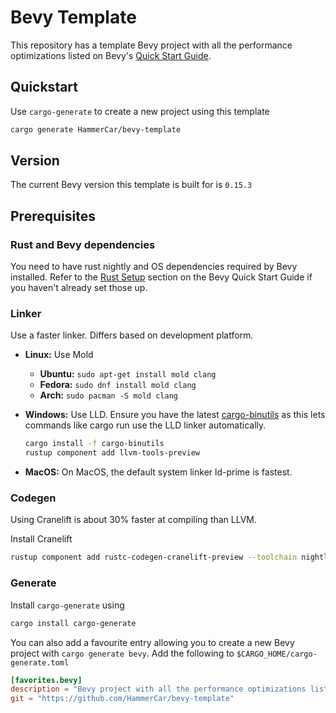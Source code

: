 # Bevy Template

This repository has a template Bevy project with all the performance optimizations listed on Bevy's [Quick Start Guide](https://bevyengine.org/learn/quick-start/introduction/).

## Quickstart

Use `cargo-generate` to create a new project using this template

```sh
cargo generate HammerCar/bevy-template
```

## Version

The current Bevy version this template is built for is `0.15.3`

## Prerequisites

### Rust and Bevy dependencies

You need to have rust nightly and OS dependencies required by Bevy installed. Refer to the [Rust Setup](https://bevyengine.org/learn/quick-start/getting-started/setup/#rust-setup) section on the Bevy Quick Start Guide if you haven't already set those up.

### Linker

Use a faster linker. Differs based on development platform.

- **Linux:** Use Mold
  - **Ubuntu:** `sudo apt-get install mold clang`
  - **Fedora:** `sudo dnf install mold clang`
  - **Arch:** `sudo pacman -S mold clang`
- **Windows:** Use LLD. Ensure you have the latest [cargo-binutils](https://github.com/rust-embedded/cargo-binutils) as this lets commands like cargo run use the LLD linker automatically.

  ```sh
  cargo install -f cargo-binutils
  rustup component add llvm-tools-preview
  ```

- **MacOS:** On MacOS, the default system linker ld-prime is fastest.

### Codegen

Using Cranelift is about 30% faster at compiling than LLVM.

Install Cranelift

```sh
rustup component add rustc-codegen-cranelift-preview --toolchain nightly
```

### Generate

Install `cargo-generate` using

```sh
cargo install cargo-generate
```

You can also add a favourite entry allowing you to create a new Bevy project with `cargo generate bevy`. Add the following to `$CARGO_HOME/cargo-generate.toml`

```toml
[favorites.bevy]
description = "Bevy project with all the performance optimizations listed on Bevy's Quick Start Guide"
git = "https://github.com/HammerCar/bevy-template"
```
